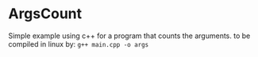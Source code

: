 # ArgsCount

Simple example using c++ for a program that counts the arguments.
to be compiled in linux by:
`g++ main.cpp -o args`